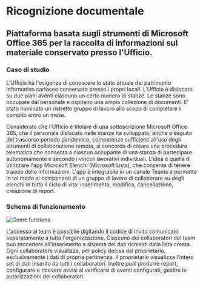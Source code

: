 # Ricognizione documentale
## Piattaforma basata sugli strumenti di Microsoft Office 365 per la raccolta di informazioni sul materiale conservato presso l'Ufficio.

### Caso di studio
L'Ufficio ha l'esigenza di conoscere lo stato attuale del patrimonio informativo cartaceo conservato presso i propri locali. L'Ufficio è dislocato su due piani aventi ciascuno un certo numero di stanze. Le stanze sono occupate dal personale e ospitano una ampia collezione di documenti.
E' stato nominato un ristretto gruppo di lavoro allo scopo di completare il compito entro un mese. 


Considerato che l'Ufficio è titolare di una sottoscrizione Microsoft Office 365, che il personale dislocato nelle stanze ha sviluppato, anche a seguito del trascorso periodo pandemico, competenze sufficienti all'uso degli strumenti di collaborazione remota, si concorda di creare una procedura telematica che consenta a ciascun occupante di una stanza di partecipare autonomamente e secondo i vincoli lavorativi individuali. 
L'idea è quella di utilizzare l'app Microsoft Elenchi (Microsoft Lists), che consente di tenere traccia delle informazioni. L'app è integrabile in un canale Teams e permette in tal modo ai componenti di un gruppo di lavoro di collaborare su degli elenchi in tutto il ciclo di vita: inserimento, modifica, cancellazione, creazione di report.


### Schema di funzionamento
![Come funziona](https://user-images.githubusercontent.com/98542217/232799544-4427998f-983c-4f96-9dac-5ab957140d2f.png)

L'accesso al team è possibile digitando il codice di invito comunicato separatamente a tutta l'organizzazione. Ciascuno dei collaboratori del team può procedere all'inserimento a sistema dei dati richiesti dalla lista creata. Ogni collaboratore visualizza, per policy decisa dal proprietario, esclusivamente i dati di propria pertinenza. Il proprietario visualizza l'intero set di dati inserito da tutti i collaboratori. Inoltre puòl produrre report, configurare e ricevere avvisi al verificarsi di eventi configurati, gestire le autorizzazioni dei collaboratori.
